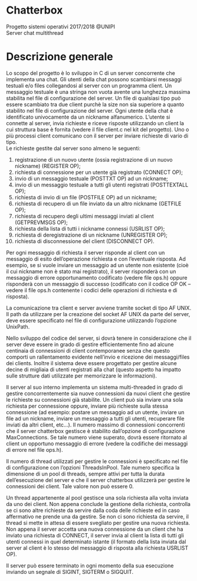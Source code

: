 # Chatterbox
Progetto sistemi operativi 2017/2018 @UNIPI<br>
Server chat multithread

# Descrizione generale
Lo scopo del progetto è lo sviluppo in C di un server concorrente che implementa una chat. Gli utenti della chat possono scambiarsi messaggi testuali e/o files collegandosi al server con un programma client.
Un messaggio testuale è una stringa non vuota avente una lunghezza massima stabilita nel file di configurazione del server. Un file di qualsiasi tipo può essere scambiato tra due client purchè la size non sia superiore a quanto stabilito nel file di configurazione del server.
Ogni utente della chat è identificato univocamente da un nickname alfanumerico.
L’utente si connette al server, invia richieste e riceve risposte utilizzando un client la cui struttura base è fornita (vedere il file client.c nel kit del progetto). Uno o più processi client comunicano con il server per inviare richieste di vario di tipo.<br> Le richieste gestite dal server sono almeno le seguenti:
1. registrazione di un nuovo utente (ossia registrazione di un nuovo nickname) (REGISTER OP);
2. richiesta di connessione per un utente già registrato (CONNECT OP);
3. invio di un messaggio testuale (POSTTXT OP) ad un nickname;
4. invio di un messaggio testuale a tutti gli utenti registrati (POSTTEXTALL OP);
5. richiesta di invio di un file (POSTFILE OP) ad un nickname;
6. richiesta di recupero di un file inviato da un altro nickname (GETFILE OP);
7. richiesta di recupero degli ultimi messaggi inviati al client (GETPREVMSGS OP);
8. richiesta della lista di tutti i nickname connessi (USRLIST OP);
9. richiesta di deregistrazione di un nickname (UNREGISTER OP);
10. richiesta di disconnessione del client (DISCONNECT OP).


Per ogni messaggio di richiesta il server risponde al client con un messaggio di esito dell’operazione richiesta e con l’eventuale risposta. Ad esempio, se si vuole inviare un messaggio ad un utente non esistente (cioè il cui nickname non è stato mai registrato), il server risponderà con un messaggio di errore opportunamento codificato (vedere file ops.h) oppure risponderà con un messaggio di successo (codificato con il codice OP OK – vedere il file ops.h contenente i codici delle operazioni di richiesta e di risposta).<br>

La comunicazione tra client e server avviene tramite socket di tipo AF UNIX. Il path da utilizzare per la creazione del socket AF UNIX da parte del server, deve essere specificato nel file di configurazione utilizzando l’opzione UnixPath.<br>

Nello sviluppo del codice del server, si dovrà tenere in considerazione che il server deve essere in grado di gestire efficientemente fino ad alcune centinaia di connessioni di client contemporanee senza che questo comporti un rallentamento evidente nell’invio e ricezione dei messaggi/files dei clients. Inoltre il sistema deve essere progettato per gestire alcune decine di migliaia di utenti registrati alla chat (questo aspetto ha impatto sulle strutture dati utilizzate per memorizzare le informazioni). <br>

Il server al suo interno implementa un sistema multi-threaded in grado di gestire concorrentemente sia nuove connessioni da nuovi client che gestire le richieste su connessioni già stabilite. Un client può sia inviare una sola richiesta per connessione oppure, inviare più richieste sulla stessa connessione (ad esempio: postare un messaggio ad un utente, inviare un file ad un nickname, inviare un messaggio a tutti gli utenti, recuperare file inviati da altri client, etc...). Il numero massimo di connessioni concorrenti che il server chatterbox gestisce è stabilito dall’opzione di configurazione MaxConnections. Se tale numero viene superato, dovrà essere ritornato al client un opportuno messaggio di errore (vedere la codifiche dei messaggi di errore nel file ops.h).<br>

Il numero di thread utilizzati per gestire le connessioni è specificato nel file di configurazione con l’opzioni ThreadsInPool. Tale numero specifica la dimensione di un pool di threads, sempre attivi per tutta la durata dell’esecuzione del server e che il server chatterbox utilizzerà per gestire le connessioni dei client. Tale valore non può essere 0.<br>

Un thread appartenente al pool gestisce una sola richiesta alla volta inviata da uno dei client. Non appena conclude la gestione della richiesta, controlla se ci sono altre richieste da servire dalla coda delle richieste ed in caso affermativo ne prende una da gestire. Se non ci sono richiesta da servire, il thread si mette in attesa di essere svegliato per gestire una nuova richiesta. Non appena il server accetta una nuova connessione da un client che ha inviato una richiesta di CONNECT, il server invia al client la lista di tutti gli utenti connessi in quel determinato istante (il formato della lista inviata dal server al client è lo stesso del messaggio di risposta alla richiesta USRLIST OP).<br>

Il server può essere terminato in ogni momento della sua esecuzione inviando un segnale di SIGINT, SIGTERM o SIGQUIT.
